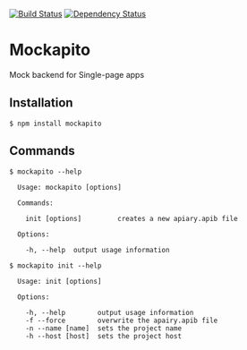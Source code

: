 [![Build Status](https://travis-ci.org/JakubMrozek/mockapito.png)](https://travis-ci.org/JakubMrozek/mockapito)
[![Dependency Status](https://gemnasium.com/JakubMrozek/mockapito.png)](https://gemnasium.com/JakubMrozek/mockapito)

# Mockapito

Mock backend for Single-page apps

## Installation

    $ npm install mockapito

## Commands

```
$ mockapito --help

  Usage: mockapito [options]

  Commands:

    init [options]         creates a new apiary.apib file

  Options:

    -h, --help  output usage information
```

```
$ mockapito init --help

  Usage: init [options]

  Options:

    -h, --help        output usage information
    -f --force        overwrite the apairy.apib file
    -n --name [name]  sets the project name
    -h --host [host]  sets the project host

```
